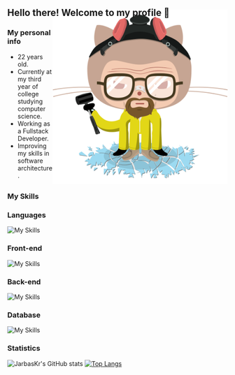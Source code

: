 ## Hello there! Welcome to my profile 👋 <img align="right" style="margin-top:-20px" src="./Src/heisen.png" height="400">

### My personal info

<ul>
<li>22 years old.
<li>Currently at my third year of college studying computer science.
<li>Working as a Fullstack Developer.
<li>Improving my skills in software architecture.
</ul>

##

### My Skills

### Languages

![My Skills](https://go-skill-icons.vercel.app/api/icons?i=cs,js,ts,java,python)

### Front-end

![My Skills](https://go-skill-icons.vercel.app/api/icons?i=html,css,react,bootstrap,tailwindcss)

### Back-end

![My Skills](https://go-skill-icons.vercel.app/api/icons?i=dotnet,spring)

### Database

![My Skills](https://go-skill-icons.vercel.app/api/icons?i=sqlserver)

<div id="Estatísticas">

### Statistics

![JarbasKr's GitHub stats](https://github-readme-stats.vercel.app/api?username=jarbaskr&show_icons=true&theme=radical)
[![Top Langs](https://github-readme-stats.vercel.app/api/top-langs/?username=JarbasKr&layout=compact)](https://github.com/JarbasKr/github-readme-stats)

</div>

##
